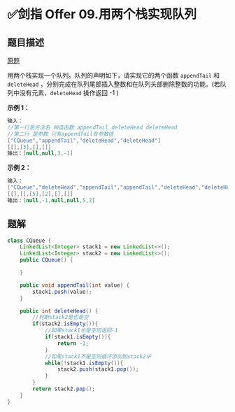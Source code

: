 # ✅剑指 Offer 09.用两个栈实现队列

## 题目描述

[原题](https://leetcode-cn.com/problems/yong-liang-ge-zhan-shi-xian-dui-lie-lcof/)

用两个栈实现一个队列。队列的声明如下，请实现它的两个函数 `appendTail` 和 `deleteHead` ，分别完成在队列尾部插入整数和在队列头部删除整数的功能。\(若队列中没有元素，`deleteHead` 操作返回 -1 \)

**示例 1：**

```java
输入：
//第一行是方法名 构造函数 appendTail deleteHead deleteHead
//第二行 是参数 只有appendTail有参数值
["CQueue","appendTail","deleteHead","deleteHead"]
[[],[3],[],[]]
输出：[null,null,3,-1]
```

**示例 2：**

```java
输入：
["CQueue","deleteHead","appendTail","appendTail","deleteHead","deleteHead"]
[[],[],[5],[2],[],[]]
输出：[null,-1,null,null,5,2]
```

## 题解

```java
class CQueue {
    LinkedList<Integer> stack1 = new LinkedList<>();
    LinkedList<Integer> stack2 = new LinkedList<>();
    public CQueue() {

    }

    public void appendTail(int value) {
        stack1.push(value);
    }

    public int deleteHead() {
        //判断stack2是否是空
        if(stack2.isEmpty()){
            //如果stack1也是空则返回-1
            if(stack1.isEmpty()){
                return -1;
            }
            //如果stack1不是空则循环添加到stack2中
            while(!stack1.isEmpty()){
                stack2.push(stack1.pop());
            }
        }
        return stack2.pop();
    }
}
```

